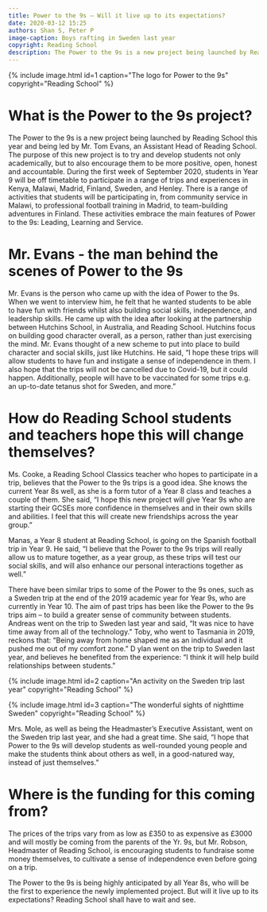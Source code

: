 ```yaml
---
title: Power to the 9s – Will it live up to its expectations?
date: 2020-03-12 15:25
authors: Shan S, Peter P
image-caption: Boys rafting in Sweden last year
copyright: Reading School
description: The Power to the 9s is a new project being launched by Reading School this year and being led by Mr. Tom Evans, an Assistant Head of Reading School
---
```


{% include image.html id=1 caption="The logo for Power to the 9s" copyright="Reading School" %}

# What is the Power to the 9s project?

The Power to the 9s is a new project being launched by Reading School this year and being led by Mr. Tom Evans, an Assistant Head of Reading School. The purpose of this new project is to try and develop students not only academically, but to also encourage them to be more positive, open, honest and accountable. During the first week of September 2020, students in Year 9 will be off timetable to participate in a range of trips and experiences in Kenya, Malawi, Madrid, Finland, Sweden, and Henley. There is a range of activities that students will be participating in, from community service in Malawi, to professional football training in Madrid, to team-building adventures in Finland. These activities embrace the main features of Power to the 9s: Leading, Learning and Service.

# Mr. Evans - the man behind the scenes of Power to the 9s

Mr. Evans is the person who came up with the idea of Power to the 9s. When we went to interview him, he felt that he wanted students to be able to have fun with friends whilst also building social skills, independence, and leadership skills. He came up with the idea after looking at the partnership between Hutchins School, in Australia, and Reading School. Hutchins focus on building good character overall, as a person, rather than just exercising the mind. Mr. Evans thought of a new scheme to put into place to build character and social skills, just like Hutchins. He said, “I hope these trips will allow students to have fun and instigate a sense of independence in them. I also hope that the trips will not be cancelled due to Covid-19, but it could happen. Additionally, people will have to be vaccinated for some trips e.g. an up-to-date tetanus shot for Sweden, and more.”

# How do Reading School students and teachers hope this will change themselves?

Ms. Cooke, a Reading School Classics teacher who hopes to participate in a trip, believes that the Power to the 9s trips is a good idea. She knows the current Year 8s well, as she is a form tutor of a Year 8 class and teaches a couple of them. She said, “I hope this new project will give Year 9s who are starting their GCSEs more confidence in themselves and in their own skills and abilities. I feel that this will create new friendships across the year group.”

Manas, a Year 8 student at Reading School, is going on the Spanish football trip in Year 9. He said, “I believe that the Power to the 9s trips will really allow us to mature together, as a year group, as these trips will test our social skills, and will also enhance our personal interactions together as well.”

There have been similar trips to some of the Power to the 9s ones, such as a Sweden trip at the end of the 2019 academic year for Year 9s, who are currently in Year 10. The aim of past trips has been like the Power to the 9s trips aim – to build a greater sense of community between students. Andreas went on the trip to Sweden last year and said, “It was nice to have time away from all of the technology."
Toby, who went to Tasmania in 2019, reckons that: “Being away from home shaped me as an individual and it pushed me out of my comfort zone.”
D
ylan went on the trip to Sweden last year, and believes he benefited from the experience: “I think it will help build relationships between students."

{% include image.html id=2 caption="An activity on the Sweden trip last year" copyright="Reading School" %}

{% include image.html id=3 caption="The wonderful sights of nighttime Sweden" copyright="Reading School" %}

Mrs. Mole, as well as being the Headmaster’s Executive Assistant, went on the Sweden trip last year, and she had a great time. She said, “I hope that Power to the 9s will develop students as well-rounded young people and make the students think about others as well, in a good-natured way, instead of just themselves.”

# Where is the funding for this coming from?

The prices of the trips vary from as low as £350 to as expensive as £3000 and will mostly be coming from the parents of the Yr. 9s, but Mr. Robson, Headmaster of Reading School, is encouraging students to fundraise some money themselves, to cultivate a sense of independence even before going on a trip.

The Power to the 9s is being highly anticipated by all Year 8s, who will be the first to experience the newly implemented project. But will it live up to its expectations? Reading School shall have to wait and see.